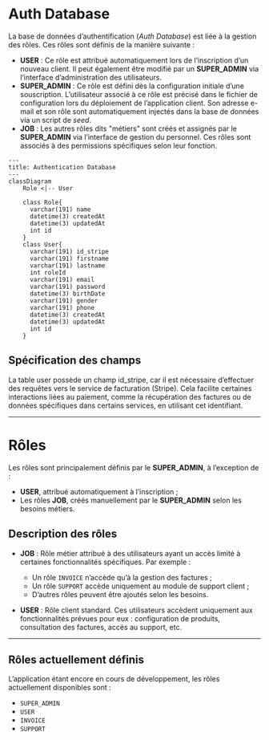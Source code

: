 
# Auth Database

La base de données d’authentification (*Auth Database*) est liée à la gestion des rôles. Ces rôles sont définis de la manière suivante :

- **USER** : Ce rôle est attribué automatiquement lors de l’inscription d’un nouveau client. Il peut également être modifié par un **SUPER_ADMIN** via l’interface d’administration des utilisateurs.
- **SUPER_ADMIN** : Ce rôle est défini dès la configuration initiale d’une souscription. L’utilisateur associé à ce rôle est précisé dans le fichier de configuration lors du déploiement de l’application client. Son adresse e-mail et son rôle sont automatiquement injectés dans la base de données via un script de *seed*.
- **JOB** : Les autres rôles dits "métiers" sont créés et assignés par le **SUPER_ADMIN** via l’interface de gestion du personnel. Ces rôles sont associés à des permissions spécifiques selon leur fonction.

```mermaid
---
title: Authentication Database
---
classDiagram
    Role <|-- User
    
    class Role{
      varchar(191) name
      datetime(3) createdAt
      datetime(3) updatedAt
      int id
    }
    class User{
      varchar(191) id_stripe
      varchar(191) firstname
      varchar(191) lastname
      int roleId
      varchar(191) email
      varchar(191) password
      datetime(3) birthDate
      varchar(191) gender
      varchar(191) phone
      datetime(3) createdAt
      datetime(3) updatedAt
      int id
    }

```

## Spécification des champs

La table user possède un champ id_stripe, car il est nécessaire d’effectuer des requêtes vers le service de facturation (Stripe). Cela facilite certaines interactions liées au paiement, comme la récupération des factures ou de données spécifiques dans certains services, en utilisant cet identifiant.

---

# Rôles

Les rôles sont principalement définis par le **SUPER_ADMIN**, à l’exception de :

- **USER**, attribué automatiquement à l’inscription ;
- Les rôles **JOB**, créés manuellement par le **SUPER_ADMIN** selon les besoins métiers.

## Description des rôles

- **JOB** : Rôle métier attribué à des utilisateurs ayant un accès limité à certaines fonctionnalités spécifiques. Par exemple :
    - Un rôle `INVOICE` n’accède qu’à la gestion des factures ;
    - Un rôle `SUPPORT` accède uniquement au module de support client ;
    - D’autres rôles peuvent être ajoutés selon les besoins.

- **USER** : Rôle client standard. Ces utilisateurs accèdent uniquement aux fonctionnalités prévues pour eux : configuration de produits, consultation des factures, accès au support, etc.

---

## Rôles actuellement définis

L’application étant encore en cours de développement, les rôles actuellement disponibles sont :

- `SUPER_ADMIN`
- `USER`
- `INVOICE`
- `SUPPORT`
